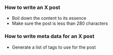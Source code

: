 ### How to write an X post
- Boil down the content to its essence
- Make sure the post is less than 280 characters

### How to write meta data for an X post
- Generate a list of tags to use for the post